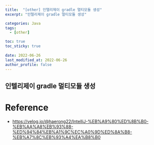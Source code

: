```yaml
---
title:  "[other] 인텔리제이 gradle 멀티모듈 생성"
excerpt: "인텔리제이 gradle 멀티모듈 생성"

categories: Java
tags:
  - [other]

toc: true
toc_sticky: true
 
date: 2022-06-26
last_modified_at: 2022-06-26
author_profile: false     
---
```


## 인텔리제이 gradle 멀티모듈 생성


# Reference

- https://velog.io/@haerong22/IntelliJ-%EB%A9%80%ED%8B%B0-%EB%AA%A8%EB%93%88-%ED%94%84%EB%A1%9C%EC%A0%9D%ED%8A%B8-%EB%A7%8C%EB%93%A4%EA%B8%B0
